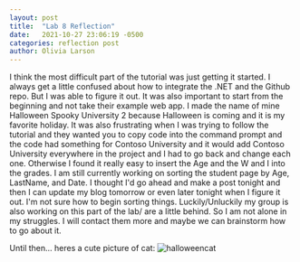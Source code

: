 ```yaml
---
layout: post
title:  "Lab 8 Reflection"
date:   2021-10-27 23:06:19 -0500
categories: reflection post
author: Olivia Larson
---
```

I think the most difficult part of the tutorial was just getting it started.
I always get a little confused about how to integrate the .NET and
the Github repo. But I was able to figure it out. It was also important to
start from the beginning and not take their example web app. I made the
name of mine Halloween Spooky University 2 because Halloween is coming and it
is my favorite holiday. It was also frustrating when I was trying to follow
the tutorial and they wanted you to copy code into the command prompt
and the code had something for Contoso University and it would add Contoso
University everywhere in the project and I had to go back and change
each one. Otherwise I found it really easy to insert the Age and the W and I into
the grades. I am still currently working on sorting the student page by
Age, LastName, and Date. I thought I'd go ahead and make a post tonight and then I
can update my blog tomorrow or even later tonight when I figure it out.
I'm not sure how to begin sorting things. Luckily/Unluckily my group is also
working on this part of the lab/ are a little behind. So I am not alone in my struggles.
I will contact them more and maybe we can brainstorm how to go about it.

Until then... heres a cute picture of cat:
![halloweencat]({{site.baseurl}}/assets/images/catbat.jpg)
